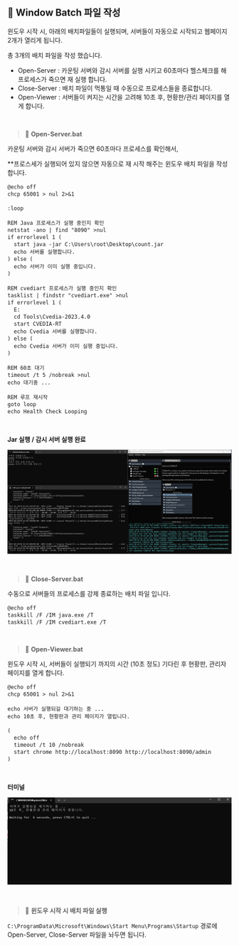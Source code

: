## 📘 Window Batch 파일 작성

윈도우 시작 시, 아래의 배치파일들이 실행되며, 서버들이 자동으로 시작되고 웹페이지 2개가 열리게 됩니다.

총 3개의 배치 파일을 작성 했습니다.

- Open-Server : 카운팅 서버와 감시 서버를 실행 시키고 60초마다 헬스체크를 해 프로세스가 죽으면 재 실행 합니다.
- Close-Server : 배치 파일이 먹통일 때 수동으로 프로세스들을 종료합니다.
- Open-Viewer : 서버들이 켜지는 시간을 고려해 10초 후, 현황판/관리 페이지를 열게 합니다.

<br>

> 📌 **Open-Server.bat**

카운팅 서버와 감시 서버가 죽으면 60초마다 프로세스를 확인해서,

**프로스세가 실행되어 있지 않으면 자동으로 재 시작 해주는 윈도우 배치 파일을 작성합니다.

```shell
@echo off
chcp 65001 > nul 2>&1

:loop

REM Java 프로세스가 실행 중인지 확인
netstat -ano | find "8090" >nul
if errorlevel 1 (
  start java -jar C:\Users\root\Desktop\count.jar
  echo 서버를 실행합니다.
) else (
  echo 서버가 이미 실행 중입니다.
)

REM cvediart 프로세스가 실행 중인지 확인
tasklist | findstr "cvediart.exe" >nul
if errorlevel 1 (
  E:
  cd Tools\Cvedia-2023.4.0
  start CVEDIA-RT
  echo Cvedia 서버를 실행합니다.
) else (
  echo Cvedia 서버가 이미 실행 중입니다.
)

REM 60초 대기
timeout /t 5 /nobreak >nul
echo 대기중 ...

REM 루프 재시작
goto loop
echo Health Check Looping
```

<br>

**Jar 실행 / 감시 서버 실행 완료**

![img](https://raw.githubusercontent.com/spacedustz/Obsidian-Image-Server/main/img2/h-health.png)

<br>

> 📌 **Close-Server.bat**

수동으로 서버들의 프로세스를 강제 종료하는 배치 파일 입니다.

```shell
@echo off 
taskkill /F /IM java.exe /T 
taskkill /F /IM cvediart.exe /T
```

<br>

> 📌 **Open-Viewer.bat**

윈도우 시작 시, 서버들이 실행되기 까지의 시간 (10초 정도) 기다린 후 현황판, 관리자 페이지를 열게 합니다.

```shell
@echo off
chcp 65001 > nul 2>&1

echo 서버가 실행되길 대기하는 중 ...
echo 10초 후, 현황판과 관리 페이지가 열립니다.

(
  echo off
  timeout /t 10 /nobreak
  start chrome http://localhost:8090 http://localhost:8090/admin
)
```

<br>

**터미널**

![img](https://raw.githubusercontent.com/spacedustz/Obsidian-Image-Server/main/img2/h-batch2.png)

<br>

> 📌 **윈도우 시작 시 배치 파일 실행**

`C:\ProgramData\Microsoft\Windows\Start Menu\Programs\Startup` 경로에 Open-Server, Close-Server 파일을 놔두면 됩니다.